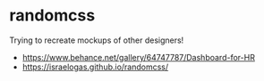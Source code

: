 # randomcss
Trying to recreate mockups of other designers!

  - https://www.behance.net/gallery/64747787/Dashboard-for-HR
  - https://israelogas.github.io/randomcss/
